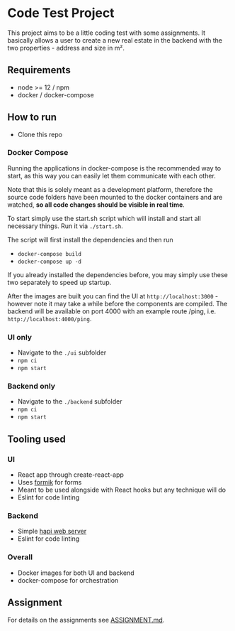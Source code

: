 # Code Test Project

This project aims to be a little coding test with some assignments. It basically allows a user to create a new real estate in the backend with the two properties - address and size in m².

## Requirements

- node >= 12 / npm
- docker / docker-compose

## How to run

- Clone this repo

### Docker Compose

Running the applications in docker-compose is the recommended way to start, as this way you can easily let them communicate with each other.

Note that this is solely meant as a development platform, therefore the source code folders have been mounted to the docker containers and are watched, **so all code changes should be visible in real time**.

To start simply use the start.sh script which will install and start all necessary things. Run it via `./start.sh`.

The script will first install the dependencies and then run

- `docker-compose build`
- `docker-compose up -d`

If you already installed the dependencies before, you may simply use these two separately to speed up startup.

After the images are built you can find the UI at `http://localhost:3000` - however note it may take a while before the components are compiled.
The backend will be available on port 4000 with an example route /ping, i.e. `http://localhost:4000/ping`.

### UI only

- Navigate to the `./ui` subfolder
- `npm ci`
- `npm start`

### Backend only

- Navigate to the `./backend` subfolder
- `npm ci`
- `npm start`

## Tooling used

### UI

- React app through create-react-app
- Uses [formik](https://formik.org/) for forms
- Meant to be used alongside with React hooks but any technique will do
- Eslint for code linting

### Backend

- Simple [hapi web server](https://hapi.dev/)
- Eslint for code linting

### Overall

- Docker images for both UI and backend
- docker-compose for orchestration

## Assignment

For details on the assignments see [ASSIGNMENT.md](./ASSIGNMENT.md).